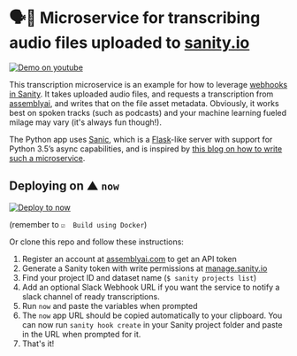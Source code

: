 # 🗣📝 Microservice for transcribing audio files uploaded to [sanity.io](https://sanity.io)

[![Demo on youtube](https://cdn.sanity.io/images/3do82whm/production/e87421b91f2ed0f20ee91bde7d79ebb355157a98-2560x1440.png)](https://www.youtube.com/watch?v=8Kl1ySmXGO4)

This transcription microservice is an example for how to leverage [webhooks in Sanity](https://www.sanity.io/docs/webhooks). It takes uploaded audio files, and requests a transcription from [assemblyai](https://assemblyai.com/), and writes that on the file asset metadata. Obviously, it works best on spoken tracks (such as podcasts) and your machine learning fueled milage may vary (it's always fun though!).

The Python app uses [Sanic](http://sanic.readthedocs.io/), which is a [Flask](http://flask.pocoo.org/)-like server with support for Python 3.5’s async capabilities, and is inspired by [this blog on how to write such a microservice](https://simonwillison.net/2017/Oct/14/async-python-sanic-now/).


## Deploying on ▲ `now`
[![Deploy to now](https://deploy.now.sh/static/button.svg)](https://deploy.now.sh/?repo=https://github.com/sanity-io/sanity-microservice-transcription?env=ASSEMBLY_TOKEN&env=PROJECT_ID&env=DATASET&env=SLACK_WEBHOOK_URL&env=SANITY_TOKEN)

(remember to `☑️  Build using Docker`)

Or clone this repo and follow these instructions:

1. Register an account at [assemblyai.com](https://assemblyai.com/) to get an API token
2. Generate a Sanity token with write permissions at [manage.sanity.io](https://manage.sanity.io)
3. Find your project ID and dataset name (`$ sanity projects list`)
4. Add an optional Slack Webhook URL if you want the service to notify a slack channel of ready transcriptions.
5. Run `now` and paste the variables when prompted
6. The `now` app URL should be copied automatically to your clipboard. You can now run `sanity hook create` in your Sanity project folder and paste in the URL when prompted for  it.
7. That's it!